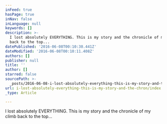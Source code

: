 ```yaml
---
inFeed: true
hasPage: true
inNav: false
inLanguage: null
keywords: []
description: >-
  I lost absolutely EVERYTHING. This is my story and the chronicle of my climb
  back to the top...
datePublished: '2016-06-08T00:10:30.441Z'
dateModified: '2016-06-08T00:10:11.408Z'
authors: []
publisher: null
title: ''
author: []
starred: false
sourcePath: >-
  _posts/2016-06-08-i-lost-absolutely-everything-this-is-my-story-and-the-chron.md
url: i-lost-absolutely-everything-this-is-my-story-and-the-chron/index.html
_type: Article

---
```

I lost absolutely EVERYTHING. This is my story and the chronicle of my climb back to the top...